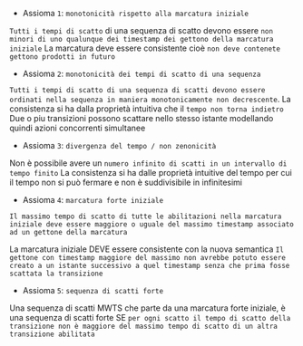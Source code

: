 - Assioma `1`: `monotonicità rispetto alla marcatura iniziale`

`Tutti i tempi di scatto` di una sequenza di scatto devono essere `non minori di uno qualunque dei timestamp dei gettono della marcatura iniziale`
La marcatura deve essere consistente cioè `non deve contenete gettono prodotti in futuro`

- Assioma `2`: `monotonicità dei tempi di scatto di una sequenza `

`Tutti i tempi di scatto di una sequenza di scatti devono essere ordinati nella sequenza in maniera monotonicamente non decrescente`.
La consistenza si ha dalla proprietà intuitiva che il `tempo non torna indietro`
Due o piu transizioni possono scattare nello stesso istante modellando quindi azioni concorrenti simultanee

- Assioma `3`: `divergenza del tempo / non zenonicità`

Non è possibile avere un `numero infinito di scatti in un intervallo di tempo finito`
La consistenza si ha dalle proprietà intuitive del tempo per cui il tempo non si può fermare e non è suddivisibile in infinitesimi

- Assioma `4`: `marcatura forte iniziale`

`Il massimo tempo di scatto di tutte le abilitazioni nella marcatura iniziale deve essere maggiore o uguale del massimo timestamp associato ad un gettone della marcatura`

La marcatura iniziale DEVE essere consistente con la nuova semantica
`Il gettone con timestamp maggiore del massimo non avrebbe potuto essere creato a un istante successivo a quel timestamp senza che prima fosse scattata la transizione`

- Assioma `5`: `sequenza di scatti forte` 

Una sequenza di scatti MWTS che parte da una marcatura forte iniziale, è una sequenza di scatti forte SE `per ogni scatto il tempo di scatto della transizione non è maggiore del massimo tempo di scatto di un altra transizione abilitata`